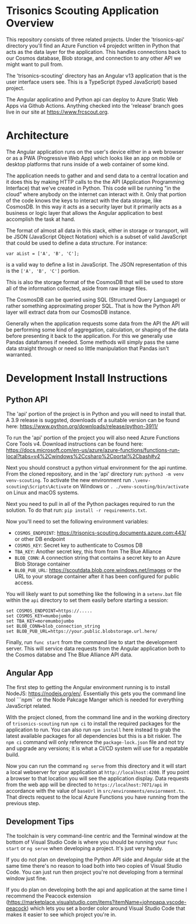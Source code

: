 # Trisonics Scouting Application Overview
This repository consists of three related projects. Under the 'trisonics-api' directory
you'll find an Azure Function v4 projedct written in Python that acts as the
data layer for the application. This handles connections back to our Cosmos
database, Blob storage, and connection to any other API we might want to pull
from.

The 'trisonics-scouting' directory has an Angular v13 application that is the
user interface users see. This is a TypeScript (typed JavaScript) based project.

The Angular applicatino and Python api can deploy to Azure Static Web Apps via
Github Actions. Anything checked into the 'release' branch goes live in our
site at https://www.frcscout.org.

# Architecture
The Angular application runs on the user's device either in a web browser or
as a PWA (Progressive Web App) which looks like an app on mobile or desktop
platforms that runs inside of a web container of some kind.

The application needs to gather and and send data to a central location and it
does this by making HTTP calls to the the API (Application Programming
Interface) that we've created in Python. This code will be running "in the
cloud" where anybody on the internet can interact with it. Only that portion of
the code knows the keys to interact with the data storage, like CosmosDB. In
this way it acts as a security layer but it primarily acts as a business or
logic layer that allows the Angular application to best accomplish the task at
hand.

The format of almost all data in this stack, either in storage or transport,
will be JSON (JavaScript Object Notation) which is a subset of valid JavaScript
that could be used to define a data structure. For instance:
```
var aList = ['A', 'B', 'C'];
```
is a valid way to define a list in JavaScript. The JSON representation of this
is the ```['A', 'B', 'C']``` portion.

This is also the storage format of the CosmosDB that will be used to store all
of the information collected, aside from raw image files.

The CosmosDB can be queried using SQL (Structured Query Language) or rather
something approximating proper SQL. That is how the Python API layer will
extract data from our CosmosDB instance.

Generally when the application requests some data from the API the API will be
performing some kind of aggregation, calculation, or shaping of the data before
presenting it back to the application. For this we generally use Pandas
dataframes if needed. Some methods will simply pass the same data straight
through or need so little manipulation that Pandas isn't warranted.

# Development Install Instructions
## Python API
The 'api' portion of the project is in Python and you will need to install that.
A 3.9 release is suggsted, downloads of a suitable version can be found here:
https://www.python.org/downloads/release/python-3911/

To run the 'api' portion of the project you will also need Azure Functions Core
Tools v4. Download instructions can be found here:
https://docs.microsoft.com/en-us/azure/azure-functions/functions-run-local?tabs=v4%2Cwindows%2Ccsharp%2Cportal%2Cbash#v2

Next you should construct a python virtual environment for the api runtime. From the cloned repository, and in the 'api' directory run:
```python3 -m venv venv-scouting```. To activate the new environment run ```.\venv-scouting\Scripts\Activate``` on Windows or ```. ./venv-scouting/bin/activate``` on Linux and macOS systems.

Next you need to pull in all of the Python packages required to run the solution. To do that run: ```pip install -r requirements.txt```.

Now you'll need to set the following environment variables:
- ```COSMOS_ENDPOINT```: https://trisonics-scouting.documents.azure.com:443/ or other DB endpoint
- ```COSMOS_KEY```: Secret key to authenticate to Cosmos DB
- ```TBA_KEY```: Another secret key, this from from The Blue Alliance
- ```BLOB_CONN```: A connection string that contains a secret key to an Azure Blob Storage container
- ```BLOB_PUB_URL```: https://scoutdata.blob.core.windows.net/images or the URL to your storage container after it has been configured for public access. 

You will likely want to put something like the following in a ```setenv.bat``` file within the ```api``` directory to set them easily before starting a session:
```
set COSMOS_ENDPOINT=https://.....
set COSMOS_KEY=mumbojumbo
set TBA_KEY=moremumbojumbo
set BLOB_CONN=blob_connection_string
set BLOB_PUB_URL=https://your.public.blobstorage.url.here/
```

Finally, run ```func start``` from the command line to start the development server. This will service data requests from the Angular application both to the Cosmos databse and The Blue Alliance API data.

## Angular App
The first step to getting the Angular environment running is to install NodeJS:
https://nodejs.org/en/. Essentially this gets you the command line tool ```npm``
or the Node Pakcage Manger which is needed for everything JavaScript related.

With the project cloned, from the command line and in the working directory of
```trisonics-scouting``` run ```npm ci``` to install the required packages for
the application to run. You can also run ```npm install``` here instead to grab
the latest available packages for all dependencies but this is a bit riskier.
The ```npm ci``` command will only reference the ```package-lock.json``` file
and not try and upgrade any versions; it is what a CI/CD system will use for a
repatable build.

Now you can run the command ```ng serve``` from this directory and it will start
a local webserver for your application at ```http://localhost:4200```. If you
point a browser to that location you will see the application display. Data
requests from the web app will be directed to ```https://localhost:7071/api```
in accordance with the value of ```baseUrl``` in
```src/environments/enviornment.ts```. That directs request to the local Azure
Functions you have running from the previous step.

## Development Tips
The toolchain is very command-line centric and the Terminal window at the bottom of Visual Studio Code is where you should be running your ```func start``` or ```ng serve``` when developing a project. It's just very handy. 

If you do not plan on developing the Python API side and Angular side at the same time there's no reason to load both into two copies of Visual Studio Code. You can just run then project you're not developing from a terminal window just fine.

If you do plan on developing both the api and application at the same time I recommend the Peacock extension (https://marketplace.visualstudio.com/items?itemName=johnpapa.vscode-peacock) which lets you set a border color around Visual Studio Code that makes it easier to see which project you're in.
